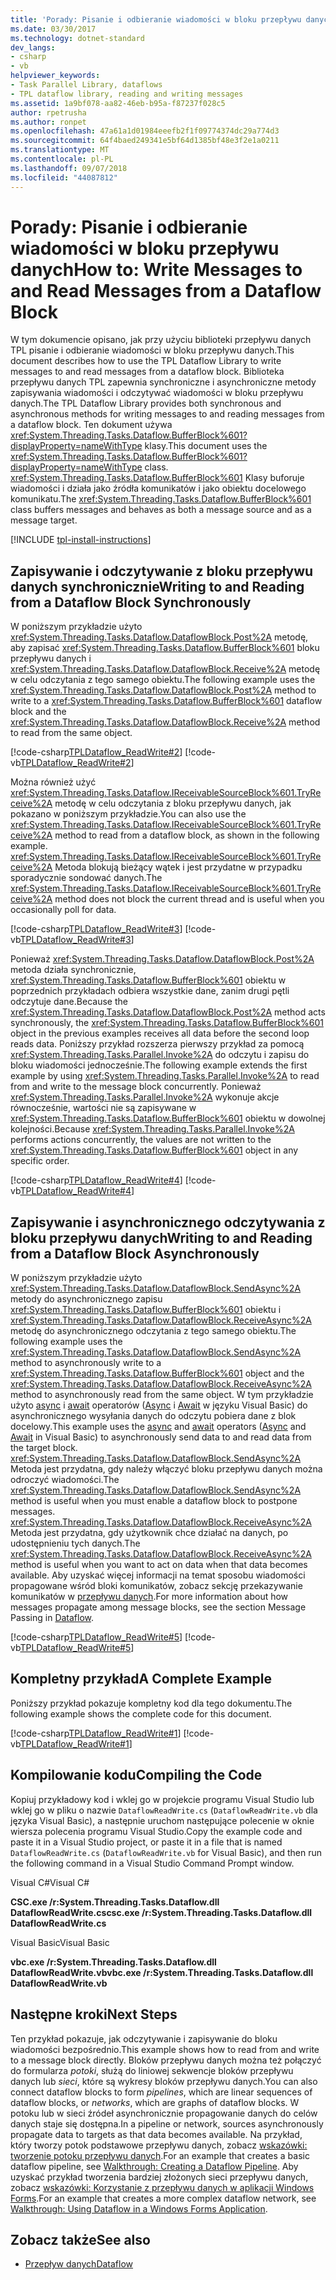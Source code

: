 ```yaml
---
title: 'Porady: Pisanie i odbieranie wiadomości w bloku przepływu danych'
ms.date: 03/30/2017
ms.technology: dotnet-standard
dev_langs:
- csharp
- vb
helpviewer_keywords:
- Task Parallel Library, dataflows
- TPL dataflow library, reading and writing messages
ms.assetid: 1a9bf078-aa82-46eb-b95a-f87237f028c5
author: rpetrusha
ms.author: ronpet
ms.openlocfilehash: 47a61a1d01984eeefb2f1f09774374dc29a774d3
ms.sourcegitcommit: 64f4baed249341e5bf64d1385bf48e3f2e1a0211
ms.translationtype: MT
ms.contentlocale: pl-PL
ms.lasthandoff: 09/07/2018
ms.locfileid: "44087812"
---
```

# <a name="how-to-write-messages-to-and-read-messages-from-a-dataflow-block"></a><span data-ttu-id="4e46f-102">Porady: Pisanie i odbieranie wiadomości w bloku przepływu danych</span><span class="sxs-lookup"><span data-stu-id="4e46f-102">How to: Write Messages to and Read Messages from a Dataflow Block</span></span>
<span data-ttu-id="4e46f-103">W tym dokumencie opisano, jak przy użyciu biblioteki przepływu danych TPL pisanie i odbieranie wiadomości w bloku przepływu danych.</span><span class="sxs-lookup"><span data-stu-id="4e46f-103">This document describes how to use the TPL Dataflow Library to write messages to and read messages from a dataflow block.</span></span> <span data-ttu-id="4e46f-104">Biblioteka przepływu danych TPL zapewnia synchroniczne i asynchroniczne metody zapisywania wiadomości i odczytywać wiadomości w bloku przepływu danych.</span><span class="sxs-lookup"><span data-stu-id="4e46f-104">The TPL Dataflow Library provides both synchronous and asynchronous methods for writing messages to and reading messages from a dataflow block.</span></span> <span data-ttu-id="4e46f-105">Ten dokument używa <xref:System.Threading.Tasks.Dataflow.BufferBlock%601?displayProperty=nameWithType> klasy.</span><span class="sxs-lookup"><span data-stu-id="4e46f-105">This document uses the <xref:System.Threading.Tasks.Dataflow.BufferBlock%601?displayProperty=nameWithType> class.</span></span> <span data-ttu-id="4e46f-106"><xref:System.Threading.Tasks.Dataflow.BufferBlock%601> Klasy buforuje wiadomości i działa jako źródła komunikatów i jako obiektu docelowego komunikatu.</span><span class="sxs-lookup"><span data-stu-id="4e46f-106">The <xref:System.Threading.Tasks.Dataflow.BufferBlock%601> class buffers messages and behaves as both a message source and as a message target.</span></span>  

[!INCLUDE [tpl-install-instructions](../../../includes/tpl-install-instructions.md)]

## <a name="writing-to-and-reading-from-a-dataflow-block-synchronously"></a><span data-ttu-id="4e46f-107">Zapisywanie i odczytywanie z bloku przepływu danych synchronicznie</span><span class="sxs-lookup"><span data-stu-id="4e46f-107">Writing to and Reading from a Dataflow Block Synchronously</span></span>  
 <span data-ttu-id="4e46f-108">W poniższym przykładzie użyto <xref:System.Threading.Tasks.Dataflow.DataflowBlock.Post%2A> metodę, aby zapisać <xref:System.Threading.Tasks.Dataflow.BufferBlock%601> bloku przepływu danych i <xref:System.Threading.Tasks.Dataflow.DataflowBlock.Receive%2A> metodę w celu odczytania z tego samego obiektu.</span><span class="sxs-lookup"><span data-stu-id="4e46f-108">The following example uses the <xref:System.Threading.Tasks.Dataflow.DataflowBlock.Post%2A> method to write to a <xref:System.Threading.Tasks.Dataflow.BufferBlock%601> dataflow block and the <xref:System.Threading.Tasks.Dataflow.DataflowBlock.Receive%2A> method to read from the same object.</span></span>  
  
 [!code-csharp[TPLDataflow_ReadWrite#2](../../../samples/snippets/csharp/VS_Snippets_Misc/tpldataflow_readwrite/cs/dataflowreadwrite.cs#2)]
 [!code-vb[TPLDataflow_ReadWrite#2](../../../samples/snippets/visualbasic/VS_Snippets_Misc/tpldataflow_readwrite/vb/dataflowreadwrite.vb#2)]  
  
 <span data-ttu-id="4e46f-109">Można również użyć <xref:System.Threading.Tasks.Dataflow.IReceivableSourceBlock%601.TryReceive%2A> metodę w celu odczytania z bloku przepływu danych, jak pokazano w poniższym przykładzie.</span><span class="sxs-lookup"><span data-stu-id="4e46f-109">You can also use the <xref:System.Threading.Tasks.Dataflow.IReceivableSourceBlock%601.TryReceive%2A> method to read from a dataflow block, as shown in the following example.</span></span> <span data-ttu-id="4e46f-110"><xref:System.Threading.Tasks.Dataflow.IReceivableSourceBlock%601.TryReceive%2A> Metoda blokują bieżący wątek i jest przydatne w przypadku sporadycznie sondować danych.</span><span class="sxs-lookup"><span data-stu-id="4e46f-110">The <xref:System.Threading.Tasks.Dataflow.IReceivableSourceBlock%601.TryReceive%2A> method does not block the current thread and is useful when you occasionally poll for data.</span></span>  
  
 [!code-csharp[TPLDataflow_ReadWrite#3](../../../samples/snippets/csharp/VS_Snippets_Misc/tpldataflow_readwrite/cs/dataflowreadwrite.cs#3)]
 [!code-vb[TPLDataflow_ReadWrite#3](../../../samples/snippets/visualbasic/VS_Snippets_Misc/tpldataflow_readwrite/vb/dataflowreadwrite.vb#3)]  
  
 <span data-ttu-id="4e46f-111">Ponieważ <xref:System.Threading.Tasks.Dataflow.DataflowBlock.Post%2A> metoda działa synchronicznie, <xref:System.Threading.Tasks.Dataflow.BufferBlock%601> obiektu w poprzednich przykładach odbiera wszystkie dane, zanim drugi pętli odczytuje dane.</span><span class="sxs-lookup"><span data-stu-id="4e46f-111">Because the <xref:System.Threading.Tasks.Dataflow.DataflowBlock.Post%2A> method acts synchronously, the <xref:System.Threading.Tasks.Dataflow.BufferBlock%601> object in the previous examples receives all data before the second loop reads data.</span></span> <span data-ttu-id="4e46f-112">Poniższy przykład rozszerza pierwszy przykład za pomocą <xref:System.Threading.Tasks.Parallel.Invoke%2A> do odczytu i zapisu do bloku wiadomości jednocześnie.</span><span class="sxs-lookup"><span data-stu-id="4e46f-112">The following example extends the first example by using <xref:System.Threading.Tasks.Parallel.Invoke%2A> to read from and write to the message block concurrently.</span></span> <span data-ttu-id="4e46f-113">Ponieważ <xref:System.Threading.Tasks.Parallel.Invoke%2A> wykonuje akcje równocześnie, wartości nie są zapisywane w <xref:System.Threading.Tasks.Dataflow.BufferBlock%601> obiektu w dowolnej kolejności.</span><span class="sxs-lookup"><span data-stu-id="4e46f-113">Because <xref:System.Threading.Tasks.Parallel.Invoke%2A> performs actions concurrently, the values are not written to the <xref:System.Threading.Tasks.Dataflow.BufferBlock%601> object in any specific order.</span></span>  
  
 [!code-csharp[TPLDataflow_ReadWrite#4](../../../samples/snippets/csharp/VS_Snippets_Misc/tpldataflow_readwrite/cs/dataflowreadwrite.cs#4)]
 [!code-vb[TPLDataflow_ReadWrite#4](../../../samples/snippets/visualbasic/VS_Snippets_Misc/tpldataflow_readwrite/vb/dataflowreadwrite.vb#4)]  
  
## <a name="writing-to-and-reading-from-a-dataflow-block-asynchronously"></a><span data-ttu-id="4e46f-114">Zapisywanie i asynchronicznego odczytywania z bloku przepływu danych</span><span class="sxs-lookup"><span data-stu-id="4e46f-114">Writing to and Reading from a Dataflow Block Asynchronously</span></span>  
 <span data-ttu-id="4e46f-115">W poniższym przykładzie użyto <xref:System.Threading.Tasks.Dataflow.DataflowBlock.SendAsync%2A> metody do asynchronicznego zapisu <xref:System.Threading.Tasks.Dataflow.BufferBlock%601> obiektu i <xref:System.Threading.Tasks.Dataflow.DataflowBlock.ReceiveAsync%2A> metodę do asynchronicznego odczytania z tego samego obiektu.</span><span class="sxs-lookup"><span data-stu-id="4e46f-115">The following example uses the <xref:System.Threading.Tasks.Dataflow.DataflowBlock.SendAsync%2A> method to asynchronously write to a <xref:System.Threading.Tasks.Dataflow.BufferBlock%601> object and the <xref:System.Threading.Tasks.Dataflow.DataflowBlock.ReceiveAsync%2A> method to asynchronously read from the same object.</span></span> <span data-ttu-id="4e46f-116">W tym przykładzie użyto [async](~/docs/csharp/language-reference/keywords/async.md) i [await](~/docs/csharp/language-reference/keywords/await.md) operatorów ([Async](~/docs/visual-basic/language-reference/modifiers/async.md) i [Await](~/docs/visual-basic/language-reference/operators/await-operator.md) w języku Visual Basic) do asynchronicznego wysyłania danych do odczytu pobiera dane z blok docelowy.</span><span class="sxs-lookup"><span data-stu-id="4e46f-116">This example uses the [async](~/docs/csharp/language-reference/keywords/async.md) and [await](~/docs/csharp/language-reference/keywords/await.md) operators ([Async](~/docs/visual-basic/language-reference/modifiers/async.md) and [Await](~/docs/visual-basic/language-reference/operators/await-operator.md) in Visual Basic) to asynchronously send data to and read data from the target block.</span></span> <span data-ttu-id="4e46f-117"><xref:System.Threading.Tasks.Dataflow.DataflowBlock.SendAsync%2A> Metoda jest przydatna, gdy należy włączyć bloku przepływu danych można odroczyć wiadomości.</span><span class="sxs-lookup"><span data-stu-id="4e46f-117">The <xref:System.Threading.Tasks.Dataflow.DataflowBlock.SendAsync%2A> method is useful when you must enable a dataflow block to postpone messages.</span></span> <span data-ttu-id="4e46f-118"><xref:System.Threading.Tasks.Dataflow.DataflowBlock.ReceiveAsync%2A> Metoda jest przydatna, gdy użytkownik chce działać na danych, po udostępnieniu tych danych.</span><span class="sxs-lookup"><span data-stu-id="4e46f-118">The <xref:System.Threading.Tasks.Dataflow.DataflowBlock.ReceiveAsync%2A> method is useful when you want to act on data when that data becomes available.</span></span> <span data-ttu-id="4e46f-119">Aby uzyskać więcej informacji na temat sposobu wiadomości propagowane wśród bloki komunikatów, zobacz sekcję przekazywanie komunikatów w [przepływu danych](../../../docs/standard/parallel-programming/dataflow-task-parallel-library.md).</span><span class="sxs-lookup"><span data-stu-id="4e46f-119">For more information about how messages propagate among message blocks, see the section Message Passing in [Dataflow](../../../docs/standard/parallel-programming/dataflow-task-parallel-library.md).</span></span>  
  
 [!code-csharp[TPLDataflow_ReadWrite#5](../../../samples/snippets/csharp/VS_Snippets_Misc/tpldataflow_readwrite/cs/dataflowreadwrite.cs#5)]
 [!code-vb[TPLDataflow_ReadWrite#5](../../../samples/snippets/visualbasic/VS_Snippets_Misc/tpldataflow_readwrite/vb/dataflowreadwrite.vb#5)]  
  
## <a name="a-complete-example"></a><span data-ttu-id="4e46f-120">Kompletny przykład</span><span class="sxs-lookup"><span data-stu-id="4e46f-120">A Complete Example</span></span>  
 <span data-ttu-id="4e46f-121">Poniższy przykład pokazuje kompletny kod dla tego dokumentu.</span><span class="sxs-lookup"><span data-stu-id="4e46f-121">The following example shows the complete code for this document.</span></span>  
  
 [!code-csharp[TPLDataflow_ReadWrite#1](../../../samples/snippets/csharp/VS_Snippets_Misc/tpldataflow_readwrite/cs/dataflowreadwrite.cs#1)]
 [!code-vb[TPLDataflow_ReadWrite#1](../../../samples/snippets/visualbasic/VS_Snippets_Misc/tpldataflow_readwrite/vb/dataflowreadwrite.vb#1)]  
  
## <a name="compiling-the-code"></a><span data-ttu-id="4e46f-122">Kompilowanie kodu</span><span class="sxs-lookup"><span data-stu-id="4e46f-122">Compiling the Code</span></span>  
 <span data-ttu-id="4e46f-123">Kopiuj przykładowy kod i wklej go w projekcie programu Visual Studio lub wklej go w pliku o nazwie `DataflowReadWrite.cs` (`DataflowReadWrite.vb` dla języka Visual Basic), a następnie uruchom następujące polecenie w oknie wiersza polecenia programu Visual Studio.</span><span class="sxs-lookup"><span data-stu-id="4e46f-123">Copy the example code and paste it in a Visual Studio project, or paste it in a file that is named `DataflowReadWrite.cs` (`DataflowReadWrite.vb` for Visual Basic), and then run the following command in a Visual Studio Command Prompt window.</span></span>  
  
 <span data-ttu-id="4e46f-124">Visual C#</span><span class="sxs-lookup"><span data-stu-id="4e46f-124">Visual C#</span></span>  
  
 <span data-ttu-id="4e46f-125">**CSC.exe /r:System.Threading.Tasks.Dataflow.dll DataflowReadWrite.cs**</span><span class="sxs-lookup"><span data-stu-id="4e46f-125">**csc.exe /r:System.Threading.Tasks.Dataflow.dll DataflowReadWrite.cs**</span></span>  
  
 <span data-ttu-id="4e46f-126">Visual Basic</span><span class="sxs-lookup"><span data-stu-id="4e46f-126">Visual Basic</span></span>  
  
 <span data-ttu-id="4e46f-127">**vbc.exe /r:System.Threading.Tasks.Dataflow.dll DataflowReadWrite.vb**</span><span class="sxs-lookup"><span data-stu-id="4e46f-127">**vbc.exe /r:System.Threading.Tasks.Dataflow.dll DataflowReadWrite.vb**</span></span>  
  
## <a name="next-steps"></a><span data-ttu-id="4e46f-128">Następne kroki</span><span class="sxs-lookup"><span data-stu-id="4e46f-128">Next Steps</span></span>  
 <span data-ttu-id="4e46f-129">Ten przykład pokazuje, jak odczytywanie i zapisywanie do bloku wiadomości bezpośrednio.</span><span class="sxs-lookup"><span data-stu-id="4e46f-129">This example shows how to read from and write to a message block directly.</span></span> <span data-ttu-id="4e46f-130">Bloków przepływu danych można też połączyć do formularza *potoki*, służą do liniowej sekwencje bloków przepływu danych lub *sieci*, które są wykresy bloków przepływu danych.</span><span class="sxs-lookup"><span data-stu-id="4e46f-130">You can also connect dataflow blocks to form *pipelines*, which are linear sequences of dataflow blocks, or *networks*, which are graphs of dataflow blocks.</span></span> <span data-ttu-id="4e46f-131">W potoku lub w sieci źródeł asynchronicznie propagowanie danych do celów danych staje się dostępna.</span><span class="sxs-lookup"><span data-stu-id="4e46f-131">In a pipeline or network, sources asynchronously propagate data to targets as that data becomes available.</span></span> <span data-ttu-id="4e46f-132">Na przykład, który tworzy potok podstawowe przepływu danych, zobacz [wskazówki: tworzenie potoku przepływu danych](../../../docs/standard/parallel-programming/walkthrough-creating-a-dataflow-pipeline.md).</span><span class="sxs-lookup"><span data-stu-id="4e46f-132">For an example that creates a basic dataflow pipeline, see [Walkthrough: Creating a Dataflow Pipeline](../../../docs/standard/parallel-programming/walkthrough-creating-a-dataflow-pipeline.md).</span></span> <span data-ttu-id="4e46f-133">Aby uzyskać przykład tworzenia bardziej złożonych sieci przepływu danych, zobacz [wskazówki: Korzystanie z przepływu danych w aplikacji Windows Forms](../../../docs/standard/parallel-programming/walkthrough-using-dataflow-in-a-windows-forms-application.md).</span><span class="sxs-lookup"><span data-stu-id="4e46f-133">For an example that creates a more complex dataflow network, see [Walkthrough: Using Dataflow in a Windows Forms Application](../../../docs/standard/parallel-programming/walkthrough-using-dataflow-in-a-windows-forms-application.md).</span></span>  
  
## <a name="see-also"></a><span data-ttu-id="4e46f-134">Zobacz także</span><span class="sxs-lookup"><span data-stu-id="4e46f-134">See also</span></span>

- [<span data-ttu-id="4e46f-135">Przepływ danych</span><span class="sxs-lookup"><span data-stu-id="4e46f-135">Dataflow</span></span>](../../../docs/standard/parallel-programming/dataflow-task-parallel-library.md)
